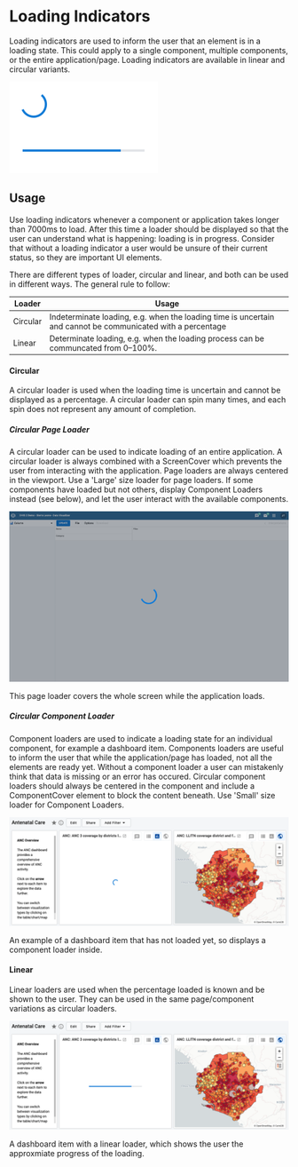 # Loading Indicators
Loading indicators are used to inform the user that an element is in a loading state. This could apply to a single component, multiple components, or the entire application/page. Loading indicators are available in linear and circular variants.

![example loading indicators](../images/loader.png)

## Usage
Use loading indicators whenever a component or application takes longer than 7000ms to load. After this time a loader should be displayed so that the user can understand what is happening: loading is in progress. Consider that without a loading indicator a user would be unsure of their current status, so they are important UI elements.

There are different types of loader, circular and linear, and both can be used in different ways. The general rule to follow:

Loader | Usage
------ | -----
Circular | Indeterminate loading, e.g. when the loading time is uncertain and cannot be communicated with a percentage
Linear  | Determinate loading, e.g. when the loading process can be communcated from 0–100%.


#### Circular
A circular loader is used when the loading time is uncertain and cannot be displayed as a percentage. A circular loader can spin many times, and each spin does not represent any amount of completion.

##### Circular Page Loader
A circular loader can be used to indicate loading of an entire application. A circular loader is always combined with a ScreenCover which prevents the user from interacting with the application. Page loaders are always centered in the viewport. Use a 'Large' size loader for page loaders. If some components have loaded but not others, display Component Loaders instead (see below), and let the user interact with the available components.

![Page loader example](../images/pageloader.png)

This page loader covers the whole screen while the application loads.

##### Circular Component Loader
Component loaders are used to indicate a loading state for an individual component, for example a dashboard item. Components loaders are useful to inform the user that while the application/page has loaded, not all the elements are ready yet. Without a component loader a user can mistakenly think that data is missing or an error has occured. Circular component loaders should always be centered in the component and include a ComponentCover element to block the content beneath. Use 'Small' size loader for Component Loaders.

![Component loader example](../images/componentloader.png)

An example of a dashboard item that has not loaded yet, so displays a component loader inside.

#### Linear
Linear loaders are used when the percentage loaded is known and be shown to the user. They can be used in the same page/component variations as circular loaders.

![Component Linear loader example](../images/componentloaderlinear.png)

A dashboard item with a linear loader, which shows the user the approxmiate progress of the loading.

<!-- ## Examples in use -->

<!--![](../images/checkbox-example.png)
*Checkboxes are used for toggling on/off the display of certain elements. Checkbox status True/On indicates that this element will display*-->
